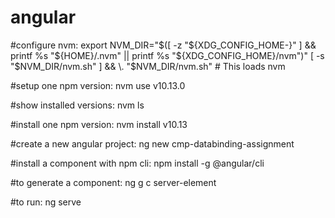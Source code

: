 # angular

#configure nvm:
export NVM_DIR="$([ -z "${XDG_CONFIG_HOME-}" ] && printf %s "${HOME}/.nvm" || printf %s "${XDG_CONFIG_HOME}/nvm")"
[ -s "$NVM_DIR/nvm.sh" ] && \. "$NVM_DIR/nvm.sh" # This loads nvm

#setup one npm version:
nvm use v10.13.0

#show installed versions:
nvm ls

#install one npm version:
nvm install v10.13

#create a new angular project:
ng new cmp-databinding-assignment

#install a component with npm cli:
npm install -g @angular/cli

#to generate a component:
ng g c server-element

#to run:
ng serve
